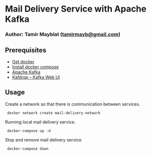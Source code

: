# Mail Delivery Service with Apache Kafka

### Author: Tamir Mayblat (tamirmayb@gmail.com)

## Prerequisites
* [Get docker](https://docs.docker.com/get-docker/)
* [Install docker compose](https://docs.docker.com/compose/install/)
* [Apache Kafka](https://kafka.apache.org/documentation/)
* [Kafdrop – Kafka Web UI  ](https://github.com/obsidiandynamics/kafdrop)

## Usage

Create a network so that there is communication between services.

```shell 
 docker network create mail-delivery-network
```

Running local mail delivery service.
```shell
 docker-compose up -d
```

Stop and remove mail delivery service.
```shell
 docker-compose down
```